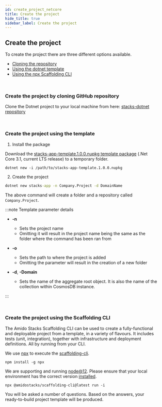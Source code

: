 ```yaml
---
id: create_project_netcore
title: Create the project
hide_title: true
sidebar_label: Create the project
---
```


## Create the project

To create the project there are three different options available.

* [Cloning the repository](#create-the-project-by-cloning-github-repository)
* [Using the dotnet template](#create-the-project-using-the-template)
* [Using the npx Scaffolding CLI](#create-the-project-using-the-scaffolding-cli)

<br />

### Create the project by cloning GitHub repository

Clone the Dotnet project to your local machine from here: [stacks-dotnet repository](https://github.com/amido/stacks-dotnet)

<br />

### Create the project using the template

1. Install the package

Download the [stacks-app-template.1.0.0.nupkg template package](https://github.com/amido/stacks-dotnet/releases/tag/1.0.0)
(.Net Core 3.1, current LTS release) to a temporary folder.


```text
dotnet new -i /path/to/stacks-app-template.1.0.0.nupkg
```

2. Create the project

```cmd title="Template command to create the project"
dotnet new stacks-app -n Company.Project -d DomainName
```

The above command will create a folder and a repository called `Company.Project`.

:::note Template parameter details

- **-n**
    - Sets the project name
    - Omitting it will result in the project name being the same as the folder where the command has been ran from

- **-o**
    - Sets the path to where the project is added
    - Omitting the parameter will result in the creation of a new folder

- **-d**, **-Domain**
    - Sets the name of the aggregate root object. It is also the name of the collection within CosmosDB instance.

:::

<br />

### Create the project using the Scaffolding CLI

The Amido Stacks Scaffolding CLI can be used to create a fully-functional and deployable project from a template, in a variety of flavours.
It includes tests (unit, integration), together with infrastructure and deployment definitions. All by running from your CLI.

We use [npx](https://www.npmjs.com/package/npx) to execute the [scaffolding-cli](https://www.npmjs.com/package/@amidostacks/scaffolding-cli).

```text title="npx install command"
npm install -g npx
```

We are supporting and running [node@12](https://nodejs.org/en/about/releases/).
Please ensure that your local environment has the correct version [installed](https://nodejs.org/en/download/).

```cli title="Scaffolding-CLI command to create the project"
npx @amidostacks/scaffolding-cli@latest run -i
```

You will be asked a number of questions. Based on the answers, your ready-to-build project template will be produced.


